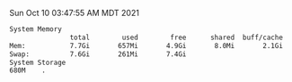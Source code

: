 Sun Oct 10 03:47:55 AM MDT 2021
```bash
System Memory
               total        used        free      shared  buff/cache   available
Mem:           7.7Gi       657Mi       4.9Gi       8.0Mi       2.1Gi       6.7Gi
Swap:          7.6Gi       261Mi       7.4Gi
System Storage
680M	.
```
```bash
